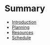 # Summary

* [Introduction](README.md)
* [Planning](planning/README.md)
* [Resources](resources/README.md)
* [Schedule](schedule/README.md)
